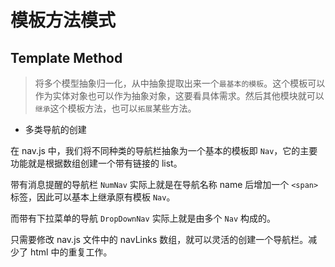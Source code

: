 # 模板方法模式
## Template Method

> 将多个模型抽象归一化，从中抽象提取出来一个`最基本的模板`。这个模板可以作为实体对象也可以作为抽象对象，这要看具体需求。然后其他模块就可以`继承`这个模板方法，也可以`拓展`某些方法。

- 多类导航的创建

在 nav.js 中，我们将不同种类的导航栏抽象为一个基本的模板即 `Nav`，它的主要功能就是根据数组创建一个带有链接的 list。

带有消息提醒的导航栏 `NumNav` 实际上就是在导航名称 name 后增加一个 `<span>`标签，因此可以基本上继承原有模板 `Nav`。

而带有下拉菜单的导航 `DropDownNav` 实际上就是由多个 `Nav` 构成的。

只需要修改 nav.js 文件中的 navLinks 数组，就可以灵活的创建一个导航栏。减少了 html 中的重复工作。